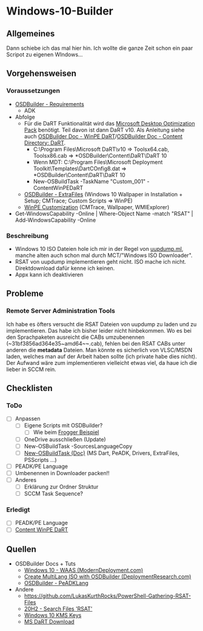# Windows-10-Builder

## Allgemeines
Dann schiebe ich das mal hier hin.
Ich wollte die ganze Zeit schon ein paar Scripot zu eigenen WIndows...

## Vorgehensweisen
### Voraussetzungen
- [OSDBuilder - Requirements](https://osdbuilder.osdeploy.com/docs/multilang/requirements)
  - ADK
- Abfolge
  - Für die DaRT Funktionalität wird das [Microsoft Desktop Optimization Pack](https://go.microsoft.com/fwlink/p/?LinkId=166331) benötigt. Teil davon ist dann DaRT v10. Als Anleitung siehe auch [OSDBuilder Doc - WinPE DaRT](https://osdbuilder.osdeploy.com/docs/osbuild/new-osbuildtask/winpe-content-parameters/contentwinpedart)/[OSDBuilder Doc - Content Directory: DaRT](https://osdbuilder.osdeploy.com/docs/osbuild/content-directory/dart).
    - C:\Program Files\Microsoft DaRT\v10 => Toolsx64.cab, Toolsx86.cab => *OSDBuilder\Content\DaRT\DaRT 10
    - Wenn MDT: C:\Program Files\Microsoft Deployment Toolkit\Templates\DartCOnfig8.dat => *OSDBuilder\Content\DaRT\DaRT 10
    - New-OSBuildTask -TaskName "Custom_001" -ContentWinPEDaRT
  - [OSDBuilder - ExtraFiles](https://osdbuilder.osdeploy.com/docs/osbuild/content-directory/extrafiles) (Windows 10 Wallpaper in Installation + Setup; CMTrace; Custom Scripts => WinPE)
  - [WinPE Customization](https://www.osdsune.com/home/blog/2019/osdbuilder-winpe-customization) (CMTrace, Wallpaper, WMIExplorer)
- Get-WindowsCapability -Online | Where-Object Name -match "RSAT" | Add-WindowsCapability -Online

### Beschreibung
- Windows 10 ISO Dateien hole ich mir in der Regel von [uupdump.ml](https://uupdump.ml), manche alten auch schon mal durch MCT/"Windows ISO Downloader".
- RSAT von uupdump implementieren geht nicht. ISO mache ich nicht. Direktdownload dafür kenne ich keinen.
- Appx kann ich deaktivieren

## Probleme
### Remote Server Administration Tools
Ich habe es öfters versucht die RSAT Dateien von uupdump zu laden und zu implementieren. Das habe ich bisher leider nicht hinbekommen. Wo es bei den Sprachpaketen ausreicht die CABs umzubenennen (\~31bf3856ad364e35\~amd64\~\~.cab), fehlen bei den RSAT CABs unter anderen die **metadata** Dateien. Man könnte es sicherlich von VLSC/MSDN laden, welches man auf der Arbeit haben sollte (ich private habe dies nicht). Der Aufwand wäre zum implementieren vielleicht etwas viel, da haue ich die lieber in SCCM rein.

## Checklisten
### ToDo
- [ ] Anpassen
  - [ ] Eigene Scripts mit OSDBuilder?
    - [ ] Wie beim [Frogger Beispiel](https://osdbuilder.osdeploy.com/docs/contentpacks/recipes/frogger)
  - [ ] OneDrive ausschließen (Update)
  - [ ] New-OSBuildTask -SourcesLanguageCopy
  - [ ] [New-OSBuildTask (Doc)](https://osdbuilder.osdeploy.com/#new-osbuildtask) (MS Dart, PeADK, Drivers, ExtraFiles, PSScripts ...)
- [ ] PEADK/PE Language
- [ ] Umbenennen in Downloader packen!!
- [ ] Anderes
  - [ ] Erklärung zur Ordner Struktur
  - [ ] SCCM Task Sequence?
### Erledigt
- [ ] PEADK/PE Language
- [ ] [Content WinPE DaRT](https://osdbuilder.osdeploy.com/docs/osbuild/new-osbuildtask/winpe-content-parameters/contentwinpedart)

## Quellen
- OSDBuilder Docs + Tuts
  - [Windows 10 - WAAS (ModernDeployment.com)](https://www.moderndeployment.com/quick-start-guide-windows-10-waas-servicing-updates-via-osdbuilder/)
  - [Create MultiLang ISO with OSDBuilder (DeploymentResearch.com)](https://deploymentresearch.com/using-osd-builder-to-create-a-multi-language-windows-10-image/)
  - [OSDBuilder - PeADKLang](https://osdbuilder.osdeploy.com/docs/contentpacks/multilang-content/peadklang)
- Andere
  - https://github.com/LukasKurthRocks/PowerShell-Gathering-RSAT-Files
  - [20H2 - Search Files 'RSAT'](https://uupdump.ml/findfiles.php?id=2d91ec01-3f2c-4b75-8cfa-bcfcf5620080&q=FOD)
  - [Windows 10 KMS Keys](https://gist.github.com/Azhe403/d261f2aadccfc2fb20e00414342a3093)
  - [MS DaRT Download](https://docs.microsoft.com/en-us/microsoft-desktop-optimization-pack/dart-v10/)
